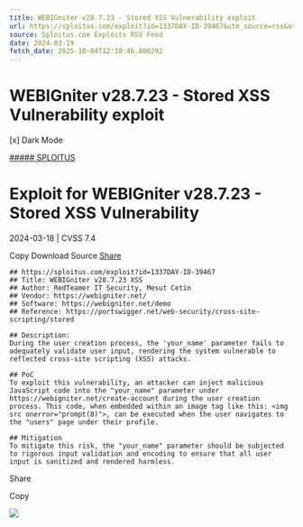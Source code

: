 ```yaml
---
title: WEBIGniter v28.7.23 - Stored XSS Vulnerability exploit
url: https://sploitus.com/exploit?id=1337DAY-ID-39467&utm_source=rss&utm_medium=rss
source: Sploitus.com Exploits RSS Feed
date: 2024-03-19
fetch_date: 2025-10-04T12:10:46.806292
---
```


# WEBIGniter v28.7.23 - Stored XSS Vulnerability exploit

[x]
Dark Mode

[##### SPLOITUS](/)

# Exploit for WEBIGniter v28.7.23 - Stored XSS Vulnerability

2024-03-18 | CVSS 7.4

Copy
Download
Source
[Share](#share-url)

```
## https://sploitus.com/exploit?id=1337DAY-ID-39467
## Title: WEBIGniter v28.7.23 XSS
## Author: RedTeamer IT Security, Mesut Cetin
## Vendor: https://webigniter.net/
## Software: https://webigniter.net/demo
## Reference: https://portswigger.net/web-security/cross-site-scripting/stored

## Description:
During the user creation process, the 'your_name' parameter fails to adequately validate user input, rendering the system vulnerable to reflected cross-site scripting (XSS) attacks.

## PoC
To exploit this vulnerability, an attacker can inject malicious JavaScript code into the "your_name" parameter under https://webigniter.net/create-account during the user creation process. This code, when embedded within an image tag like this: <img src onerror="prompt(8)">, can be executed when the user navigates to the "users" page under their profile.

## Mitigation
To mitigate this risk, the "your_name" parameter should be subjected to rigorous input validation and encoding to ensure that all user input is sanitized and rendered harmless.
```

Share

Copy

![](https://mc.yandex.ru/watch/54912310)